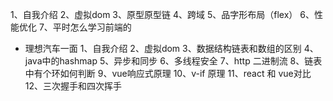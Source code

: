 1、自我介绍
2、虚拟dom
3、原型原型链
4、跨域
5、品字形布局（flex）
6、性能优化
7、平时怎么学习前端的



- 理想汽车一面
1、自我介绍
2、虚拟dom
3、数据结构链表和数组的区别
4、java中的hashmap
5、异步和同步
6、多线程安全
7、http 二进制流
8、链表中有个环如何判断
9、vue响应式原理
10、v-if 原理
11、react 和 vue对比
12、三次握手和四次挥手